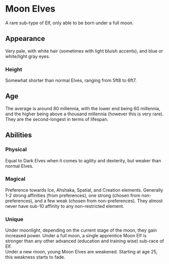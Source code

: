 # Moon Elves

A rare sub-type of Elf, only able to be born under a full moon.

## Appearance

Very pale, with white hair (sometimes with light bluish accents), and blue or white/light gray eyes.

### Height

Somewhat shorter than normal Elves, ranging from 5ft8 to 6ft7.

## Age

The average is around 80 millennia, with the lower end being 60 millennia, and the higher being above a thousand millennia (however this is very rare). They are the second-longest in terms of lifespan.

## Abilities

### Physical

Equal to Dark Elves when it comes to agility and dexterity, but weaker than normal Elves.

### Magical

Preference towards Ice, Ahshaka, Spatial, and Creation elements. Generally 1-2 strong affinities (from preferences), one strong (chosen from non-preferences), and a few weak (chosen from non-preferences). They almost never have sub-10 affinity to any non-restricted element.

### Unique

Under moonlight, depending on the current stage of the moon, they gain increased power. Under a full moon, a single apprentice Moon Elf is stronger than any other advanced (education and training wise) sub-race of Elf.  
Under a new moon, young Moon Elves are weakened. Starting at age 25, this weakness starts to fade.
